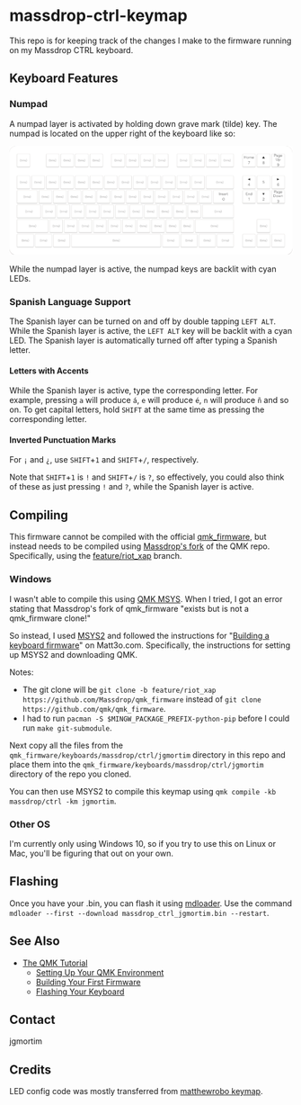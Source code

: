 # massdrop-ctrl-keymap

This repo is for keeping track of the changes I make to the firmware running on my Massdrop CTRL keyboard.

## Keyboard Features

### Numpad

A numpad layer is activated by holding down grave mark (tilde) key. The numpad is located on the upper right of the
keyboard like so:

![numpad.png](numpad.png)

While the numpad layer is active, the numpad keys are backlit with cyan LEDs.

### Spanish Language Support

The Spanish layer can be turned on and off by double tapping `LEFT ALT`. While the Spanish layer is active, the
`LEFT ALT` key will be backlit with a cyan LED. The Spanish layer is automatically turned off after typing a 
Spanish letter.

#### Letters with Accents

While the Spanish layer is active, type the corresponding letter. For example, pressing `a` will produce `á`,
`e` will produce `é`, `n` will produce `ñ` and so on. To get capital letters, hold `SHIFT` at the same time as
pressing the corresponding letter.

#### Inverted Punctuation Marks

For `¡` and `¿`,  use `SHIFT`+`1` and `SHIFT`+`/`, respectively.

Note that `SHIFT`+`1` is `!` and `SHIFT`+`/` is `?`, so effectively, you could also think of these as
just pressing `!` and `?`, while the Spanish layer is active.

## Compiling

This firmware cannot be compiled with the official [qmk_firmware](https://github.com/qmk/qmk_firmware), but instead 
needs to be compiled using [Massdrop's fork](https://github.com/Massdrop/qmk_firmware) of the QMK repo. 
Specifically, using the [feature/riot_xap](https://github.com/Massdrop/qmk_firmware/tree/feature/riot_xap) branch.

### Windows

I wasn't able to compile this using [QMK MSYS](https://msys.qmk.fm/). When I tried, I got an error stating that
Massdrop's fork of qmk_firmware "exists but is not a qmk_firmware clone!"

So instead, I used [MSYS2](https://www.msys2.org/) and followed the instructions for 
"[Building a keyboard firmware](https://matt3o.com/building-a-keyboard-firmware/)" on Matt3o.com. 
Specifically, the instructions for setting up MSYS2 and downloading QMK. 

Notes:
* The git clone will be `git clone -b feature/riot_xap https://github.com/Massdrop/qmk_firmware` instead of 
  `git clone https://github.com/qmk/qmk_firmware`.
* I had to run `pacman -S $MINGW_PACKAGE_PREFIX-python-pip` before I could run `make git-submodule`.

Next copy all the files from the `qmk_firmware/keyboards/massdrop/ctrl/jgmortim` directory in this repo and place
them into the `qmk_firmware/keyboards/massdrop/ctrl/jgmortim` directory of the repo you cloned.

You can then use MSYS2 to compile this keymap using `qmk compile -kb massdrop/ctrl -km jgmortim`.

### Other OS

I'm currently only using Windows 10, so if you try to use this on Linux or Mac, you'll be figuring that out on your own.

## Flashing

Once you have your .bin, you can flash it using [mdloader](https://github.com/Massdrop/mdloader).
Use the command `mdloader --first --download massdrop_ctrl_jgmortim.bin --restart`.

## See Also

* [The QMK Tutorial](https://docs.qmk.fm/newbs)
  * [Setting Up Your QMK Environment](https://docs.qmk.fm/newbs_getting_started)
  * [Building Your First Firmware](https://docs.qmk.fm/newbs_building_firmware)
  * [Flashing Your Keyboard](https://docs.qmk.fm/newbs_flashing)

## Contact

jgmortim

## Credits

LED config code was mostly transferred from [matthewrobo keymap](https://github.com/qmk/qmk_firmware/tree/master/keyboards/massdrop/ctrl/keymaps/matthewrobo).